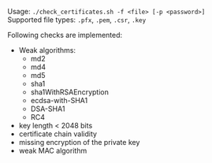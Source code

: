 Usage: `./check_certificates.sh -f <file> [-p <password>]`  
Supported file types: `.pfx`, `.pem`, `.csr`, `.key`

Following checks are implemented:
- Weak algorithms:
  - md2
  - md4
  - md5
  - sha1
  - sha1WithRSAEncryption
  - ecdsa-with-SHA1
  - DSA-SHA1
  - RC4
- key length < 2048 bits
- certificate chain validity
- missing encryption of the private key
- weak MAC algorithm
